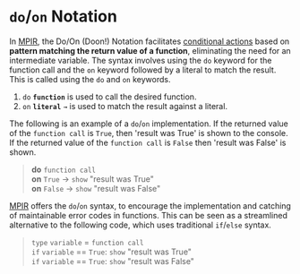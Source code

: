
# `do`/`on` Notation
In [MPIR](https://github.com/tobybenjaminclark/mpir), the  Do/On (Doon!) Notation facilitates <u>conditional actions</u> based on **pattern matching the return value of a function**, eliminating the need for an intermediate variable. The syntax involves using the `do` keyword for the function call and the `on` keyword followed by a literal to match the result. 
This is called using the `do` and `on` keywords.

1. `do` **`function`** is used to call the desired function.
2. `on` **`literal`** `→` is used to match the result against a literal.

The following is an example of a `do`/`on` implementation. If the returned value of the `function call` is `True`, then 'result was True' is shown to the console. If the returned value of the `function call` is `False` then 'result was False' is shown.
>    **do** `function call`<br>
     **on** `True` → `show` "result was True"<br>
     **on** `False` → `show` "result was False"

[MPIR](https://github.com/tobybenjaminclark/mpir) offers the `do`/`on` syntax, to encourage the implementation and catching of maintainable error codes in functions. This can be seen as a streamlined alternative to the following code, which uses traditional `if`/`else` syntax. 

>    `type` `variable` = `function call`<br>
     `if` `variable` == `True`:  `show` "result was True"<br>
     `if` `variable` == `True`:  `show` "result was False"